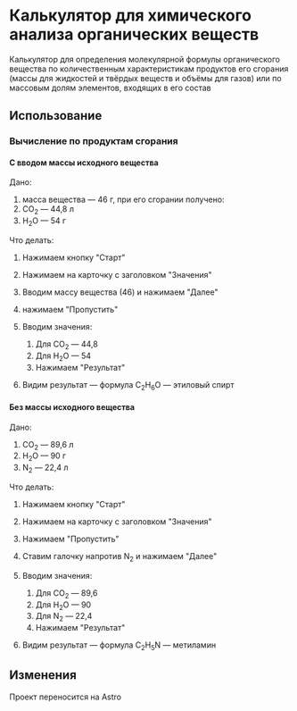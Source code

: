 # Калькулятор для химического анализа органических веществ
Калькулятор для определения молекулярной формулы органического вещества по количественным характеристикам продуктов его сгорания (массы для жидкостей и твёрдых веществ и объёмы для газов) или по массовым долям элементов, входящих в его состав 

## Использование

### Вычисление по продуктам сгорания

#### C вводом массы исходного вещества
Дано:
1. масса вещества — 46 г, при его сгорании получено:
2. CO<sub>2</sub> — 44,8 л
3. H<sub>2</sub>O — 54 г

Что делать:
1. Нажимаем кнопку "Старт"
2. Нажимаем на карточку с заголовком "Значения"
3. Вводим массу вещества (46) и нажимаем "Далее"
4. нажимаем "Пропустить"
5. Вводим значения:
	1. Для CO<sub>2</sub> — 44,8
	2. Для H<sub>2</sub>O — 54
	3. Нажимаем "Результат"

6. Видим результат — формула С<sub>2</sub>H<sub>6</sub>O — этиловый спирт


#### Без массы исходного вещества  
Дано:
1. CO<sub>2</sub> — 89,6 л
2. H<sub>2</sub>O — 90 г
3. N<sub>2</sub> — 22,4 л

Что делать:
1. Нажимаем кнопку "Старт"
2. Нажимаем на карточку с заголовком "Значения"
3. Нажимаем "Пропустить"
4. Ставим галочку напротив N<sub>2</sub> и нажимаем "Далее"
5. Вводим значения:
	1. Для CO<sub>2</sub> — 89,6
	2. Для H<sub>2</sub>O — 90
	3. Для N<sub>2</sub> — 22,4
	4. Нажимаем "Результат"

6. Видим результат — формула С<sub>2</sub>H<sub>5</sub>N — метиламин

## Изменения

Проект переносится на Astro